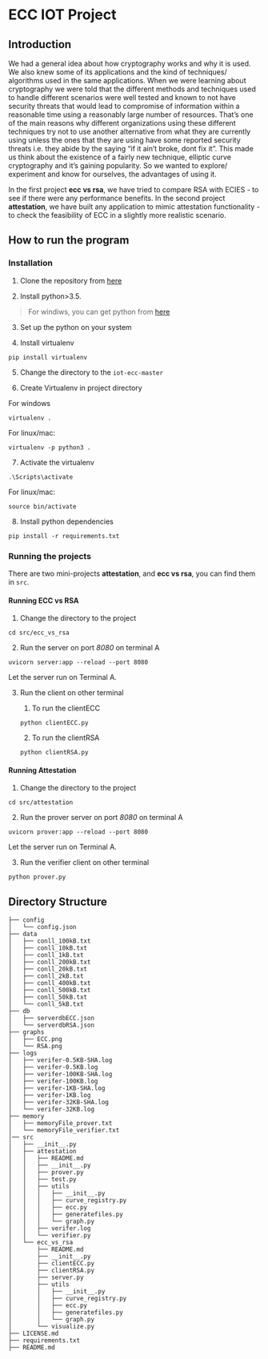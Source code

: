 # ECC IOT Project

## Introduction

We had a general idea about how cryptography works and why it is used. We also knew some of its applications and the kind of techniques/ algorithms used in the same applications. When we were learning about cryptography we were told that the different methods and techniques used to handle different scenarios were well tested and known to not have security threats that would lead to compromise of information within a reasonable time using a reasonably large number of resources. That’s one of the main reasons why different organizations using these different techniques try not to use another alternative from what they are currently using unless the ones that they are using have some reported security threats i.e. they abide by the saying “if it ain’t broke, dont fix it”. This made us think about the existence of a fairly new technique, elliptic curve cryptography and it’s gaining popularity. So we wanted to explore/ experiment and know for ourselves, the advantages of using it.

In the first project **ecc vs rsa**, we have tried to compare RSA with ECIES - to see if there were any performance benefits.
In the second project **attestation**, we have built any application to mimic attestation functionality - to check the feasibility of ECC in a slightly more realistic scenario.


## How to run the program

### Installation

1. Clone the repository from [here](https://github.com/jai-singhal/iot-ecc)

2. Install python>3.5. 

> For windiws, you can get python from [here](https://www.python.org/downloads/windows/)

3. Set up the python on your system

4. Install virtualenv

```shell
pip install virtualenv
```

5. Change the directory to the `iot-ecc-master`

6. Create Virtualenv in project directory

For windows

```shell
virtualenv .
```

For linux/mac:

```shell
virtualenv -p python3 .
```

7. Activate the virtualenv

```shell
.\Scripts\activate
```

For linux/mac:

```shell
source bin/activate
```

8. Install python dependencies

```shell
pip install -r requirements.txt
```

### Running the projects

There are two mini-projects **attestation**, and **ecc vs rsa**, you can find them in `src`.

#### Running ECC vs RSA

1. Change the directory to the project

```shell
cd src/ecc_vs_rsa
```

2. Run the server on port *8080* on terminal A

```shell
uvicorn server:app --reload --port 8080
```
Let the server run on Terminal A.

3. Run the client on other terminal
    1. To run the clientECC

    ```shell
    python clientECC.py
    ```

    2. To run the clientRSA

    ```shell
    python clientRSA.py
    ```

#### Running Attestation

1. Change the directory to the project

```shell
cd src/attestation
```

2. Run the prover server on port *8080* on terminal A

```shell
uvicorn prover:app --reload --port 8080
```
Let the server run on Terminal A.

3. Run the verifier client on other terminal

```shell
python prover.py
```


## Directory Structure
```shell
├── config
│   └── config.json
├── data
│   ├── conll_100kB.txt
│   ├── conll_10kB.txt
│   ├── conll_1kB.txt
│   ├── conll_200kB.txt
│   ├── conll_20kB.txt
│   ├── conll_2kB.txt
│   ├── conll_400kB.txt
│   ├── conll_500kB.txt
│   ├── conll_50kB.txt
│   └── conll_5kB.txt
├── db
│   ├── serverdbECC.json
│   └── serverdbRSA.json
├── graphs
│   ├── ECC.png
│   └── RSA.png
├── logs
│   ├── verifer-0.5KB-SHA.log
│   ├── verifer-0.5KB.log
│   ├── verifer-100KB-SHA.log
│   ├── verifer-100KB.log
│   ├── verifer-1KB-SHA.log
│   ├── verifer-1KB.log
│   ├── verifer-32KB-SHA.log
│   └── verifer-32KB.log
├── memory
│   ├── memoryFile_prover.txt
│   └── memoryFile_verifier.txt
│── src
│   ├── __init__.py
│	├── attestation
│	│   ├── README.md
│	│   ├── __init__.py
│	│   ├── prover.py
│	│   ├── test.py
│	│   ├── utils
│	│   │   ├── __init__.py
│	│   │   ├── curve_registry.py
│	│   │   ├── ecc.py
│	│   │   ├── generatefiles.py
│	│   │   └── graph.py
│	│   ├── verifer.log
│	│   └── verifier.py
│	└── ecc_vs_rsa
│	    ├── README.md
│	    ├── __init__.py
│	    ├── clientECC.py
│	    ├── clientRSA.py
│	    ├── server.py
│	    ├── utils
│	    │   ├── __init__.py
│	    │   ├── curve_registry.py
│	    │   ├── ecc.py
│	    │   ├── generatefiles.py
│	    │   └── graph.py
│	    └── visualize.py
├── LICENSE.md
├── requirements.txt
├── README.md
```